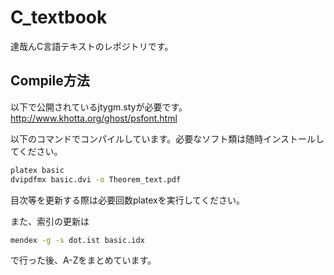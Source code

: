 # C_textbook
達哉んC言語テキストのレポジトリです。

## Compile方法
以下で公開されているjtygm.styが必要です。
http://www.khotta.org/ghost/psfont.html

以下のコマンドでコンパイルしています。必要なソフト類は随時インストールしてください。
``` sh
platex basic
dvipdfmx basic.dvi -o Theorem_text.pdf
```

目次等を更新する際は必要回数platexを実行してください。

また、索引の更新は
``` sh
mendex -g -s dot.ist basic.idx
```
で行った後、A-Zをまとめています。
